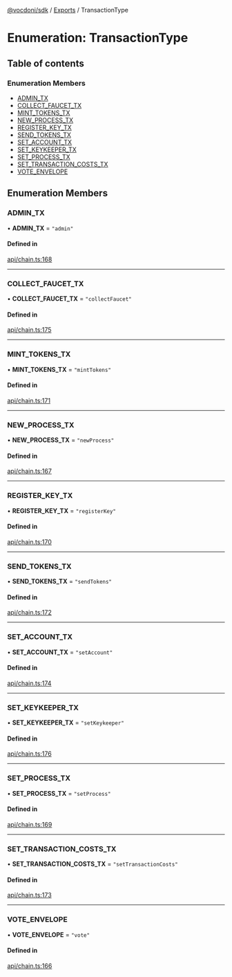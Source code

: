[@vocdoni/sdk](/sdk) / [Exports](../modules) / TransactionType

# Enumeration: TransactionType

## Table of contents

### Enumeration Members

- [ADMIN\_TX](TransactionType.md#admin_tx)
- [COLLECT\_FAUCET\_TX](TransactionType.md#collect_faucet_tx)
- [MINT\_TOKENS\_TX](TransactionType.md#mint_tokens_tx)
- [NEW\_PROCESS\_TX](TransactionType.md#new_process_tx)
- [REGISTER\_KEY\_TX](TransactionType.md#register_key_tx)
- [SEND\_TOKENS\_TX](TransactionType.md#send_tokens_tx)
- [SET\_ACCOUNT\_TX](TransactionType.md#set_account_tx)
- [SET\_KEYKEEPER\_TX](TransactionType.md#set_keykeeper_tx)
- [SET\_PROCESS\_TX](TransactionType.md#set_process_tx)
- [SET\_TRANSACTION\_COSTS\_TX](TransactionType.md#set_transaction_costs_tx)
- [VOTE\_ENVELOPE](TransactionType.md#vote_envelope)

## Enumeration Members

### ADMIN\_TX

• **ADMIN\_TX** = ``"admin"``

#### Defined in

[api/chain.ts:168](https://github.com/vocdoni/vocdoni-sdk/blob/2244934/src/api/chain.ts#L168)

___

### COLLECT\_FAUCET\_TX

• **COLLECT\_FAUCET\_TX** = ``"collectFaucet"``

#### Defined in

[api/chain.ts:175](https://github.com/vocdoni/vocdoni-sdk/blob/2244934/src/api/chain.ts#L175)

___

### MINT\_TOKENS\_TX

• **MINT\_TOKENS\_TX** = ``"mintTokens"``

#### Defined in

[api/chain.ts:171](https://github.com/vocdoni/vocdoni-sdk/blob/2244934/src/api/chain.ts#L171)

___

### NEW\_PROCESS\_TX

• **NEW\_PROCESS\_TX** = ``"newProcess"``

#### Defined in

[api/chain.ts:167](https://github.com/vocdoni/vocdoni-sdk/blob/2244934/src/api/chain.ts#L167)

___

### REGISTER\_KEY\_TX

• **REGISTER\_KEY\_TX** = ``"registerKey"``

#### Defined in

[api/chain.ts:170](https://github.com/vocdoni/vocdoni-sdk/blob/2244934/src/api/chain.ts#L170)

___

### SEND\_TOKENS\_TX

• **SEND\_TOKENS\_TX** = ``"sendTokens"``

#### Defined in

[api/chain.ts:172](https://github.com/vocdoni/vocdoni-sdk/blob/2244934/src/api/chain.ts#L172)

___

### SET\_ACCOUNT\_TX

• **SET\_ACCOUNT\_TX** = ``"setAccount"``

#### Defined in

[api/chain.ts:174](https://github.com/vocdoni/vocdoni-sdk/blob/2244934/src/api/chain.ts#L174)

___

### SET\_KEYKEEPER\_TX

• **SET\_KEYKEEPER\_TX** = ``"setKeykeeper"``

#### Defined in

[api/chain.ts:176](https://github.com/vocdoni/vocdoni-sdk/blob/2244934/src/api/chain.ts#L176)

___

### SET\_PROCESS\_TX

• **SET\_PROCESS\_TX** = ``"setProcess"``

#### Defined in

[api/chain.ts:169](https://github.com/vocdoni/vocdoni-sdk/blob/2244934/src/api/chain.ts#L169)

___

### SET\_TRANSACTION\_COSTS\_TX

• **SET\_TRANSACTION\_COSTS\_TX** = ``"setTransactionCosts"``

#### Defined in

[api/chain.ts:173](https://github.com/vocdoni/vocdoni-sdk/blob/2244934/src/api/chain.ts#L173)

___

### VOTE\_ENVELOPE

• **VOTE\_ENVELOPE** = ``"vote"``

#### Defined in

[api/chain.ts:166](https://github.com/vocdoni/vocdoni-sdk/blob/2244934/src/api/chain.ts#L166)

